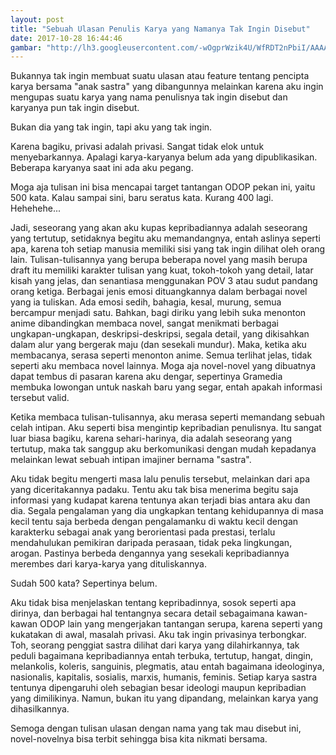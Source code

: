 ```yaml
---
layout: post
title: "Sebuah Ulasan Penulis Karya yang Namanya Tak Ingin Disebut"
date: 2017-10-28 16:44:46
gambar: "http://lh3.googleusercontent.com/-wOgprWzik4U/WfRDT2nPbiI/AAAAAAAAClo/swcqr-8r0Esz5sLW-KpbTdrRNIMEbs__wCLcBGAs/h120/sat-subject-test-literature-tutoring-solution_134371_large.jpg"
---
```


Bukannya tak ingin membuat suatu ulasan atau feature tentang pencipta karya bersama "anak sastra" yang dibangunnya melainkan karena aku ingin mengupas suatu karya yang nama penulisnya tak ingin disebut dan karyanya pun tak ingin disebut.

Bukan dia yang tak ingin, tapi aku yang tak ingin.

Karena bagiku, privasi adalah privasi. Sangat tidak elok untuk menyebarkannya. Apalagi karya-karyanya belum ada yang dipublikasikan. Beberapa karyanya saat ini ada aku pegang.

Moga aja tulisan ini bisa mencapai target tantangan ODOP pekan ini, yaitu 500 kata. Kalau sampai sini, baru seratus kata. Kurang 400 lagi. Hehehehe...

Jadi, seseorang yang akan aku kupas kepribadiannya adalah seseorang yang tertutup, setidaknya begitu aku memandangnya, entah aslinya seperti apa, karena toh setiap manusia memiliki sisi yang tak ingin dilihat oleh orang lain. Tulisan-tulisannya yang berupa beberapa novel yang masih berupa draft itu memiliki karakter tulisan yang kuat, tokoh-tokoh yang detail, latar kisah yang jelas, dan senantiasa menggunakan POV 3 atau sudut pandang orang ketiga. Berbagai jenis emosi dituangkannya dalam berbagai novel yang ia tuliskan. Ada emosi sedih, bahagia, kesal, murung, semua bercampur menjadi satu. Bahkan, bagi diriku yang lebih suka menonton anime dibandingkan membaca novel, sangat menikmati berbagai ungkapan-ungkapan, deskripsi-deskripsi, segala detail, yang dikisahkan dalam alur yang bergerak maju (dan sesekali mundur). Maka, ketika aku membacanya, serasa seperti menonton anime. Semua terlihat jelas, tidak seperti aku membaca novel lainnya. Moga aja novel-novel yang dibuatnya dapat tembus di pasaran karena aku dengar, sepertinya Gramedia membuka lowongan untuk naskah baru yang segar, entah apakah informasi tersebut valid.

Ketika membaca tulisan-tulisannya, aku merasa seperti memandang sebuah celah intipan. Aku seperti bisa mengintip kepribadian penulisnya. Itu sangat luar biasa bagiku, karena sehari-harinya, dia adalah seseorang yang tertutup, maka tak sanggup aku berkomunikasi dengan mudah kepadanya melainkan lewat sebuah intipan imajiner bernama "sastra".

Aku tidak begitu mengerti masa lalu penulis tersebut, melainkan dari apa yang diceritakannya padaku. Tentu aku tak bisa menerima begitu saja informasi yang kudapat karena tentunya akan terjadi bias antara aku dan dia. Segala pengalaman yang dia ungkapkan tentang kehidupannya di masa kecil tentu saja berbeda dengan pengalamanku di waktu kecil dengan karakterku sebagai anak yang berorientasi pada prestasi, terlalu mendahulukan pemikiran daripada perasaan, tidak peka lingkungan, arogan. Pastinya berbeda dengannya yang sesekali kepribadiannya merembes dari karya-karya yang dituliskannya.

Sudah 500 kata? Sepertinya belum.

Aku tidak bisa menjelaskan tentang kepribadinnya, sosok seperti apa dirinya, dan berbagai hal tentangnya secara detail sebagaimana kawan-kawan ODOP lain yang mengerjakan tantangan serupa, karena seperti yang kukatakan di awal, masalah privasi. Aku tak ingin privasinya terbongkar. Toh, seorang penggiat sastra dilihat dari karya yang dilahirkannya, tak peduli bagaimana kepribadiannya entah terbuka, tertutup, hangat, dingin, melankolis, koleris, sanguinis, plegmatis, atau entah bagaimana ideologinya, nasionalis, kapitalis, sosialis, marxis, humanis, feminis. Setiap karya sastra tentunya dipengaruhi oleh sebagian besar ideologi maupun kepribadian yang dimilikinya. Namun, bukan itu yang dipandang, melainkan karya yang dihasilkannya.

Semoga dengan tulisan ulasan dengan nama yang tak mau disebut ini, novel-novelnya bisa terbit sehingga bisa kita nikmati bersama.